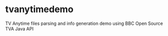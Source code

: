 # tvanytimedemo
TV Anytime files parsing and info generation demo using BBC Open Source TVA Java API
